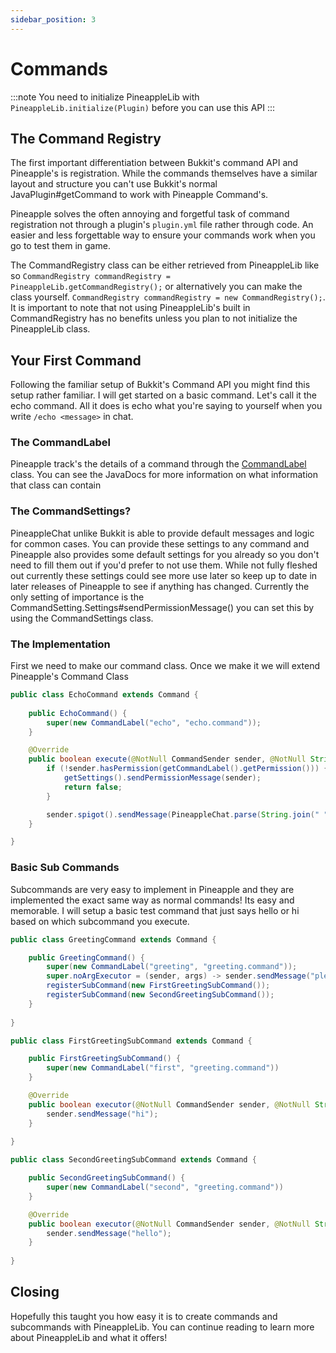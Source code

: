 ```yaml
---
sidebar_position: 3
---
```


# Commands

:::note
You need to initialize PineappleLib with `PineappleLib.initialize(Plugin)` before you can use this API
:::

## The Command Registry

The first important differentiation between Bukkit's command API and Pineapple's is registration. While the commands themselves have a similar layout and structure you can't use Bukkit's normal JavaPlugin#getCommand to work with Pineapple Command's.

Pineapple solves the often annoying and forgetful task of command registration not through a plugin's `plugin.yml` file rather through code. An easier and less forgettable way to ensure your commands work when you go to test them in game.

The CommandRegistry class can be either retrieved from PineappleLib like so `CommandRegistry commandRegistry =  PineappleLib.getCommandRegistry();` or alternatively you can make the class yourself. `CommandRegistry commandRegistry = new CommandRegistry();`. It is important to note that not using PineappleLib's built in CommandRegistry has no benefits unless you plan to not initialize the PineappleLib class.

## Your First Command

Following the familiar setup of Bukkit's Command API you might find this setup rather familiar. I will get started on a basic command. Let's call it the echo command. All it does is echo what you're saying to yourself when you write `/echo <message>` in chat.

### The CommandLabel

Pineapple track's the details of a command through the [CommandLabel](https://maven.miles.sh/javadoc/libraries/sh/miles/Pineapple/1.0.0-SNAPSHOT/raw/sh/miles/pineapple/command/CommandLabel.html) class. You can see the JavaDocs for more information on what information that class can contain

### The CommandSettings?

PineappleChat unlike Bukkit is able to provide default messages and logic for common cases. You can provide these settings to any command and Pineapple also provides some default settings for you already so you don't need to fill them out if you'd prefer to not use them. While not fully fleshed out currently these settings could see more use later so keep up to date in later releases of Pineapple to see if anything has changed. Currently the only setting of importance is the CommandSetting.Settings#sendPermissionMessage() you can set this by using the CommandSettings class.

### The Implementation

First we need to make our command class. Once we make it we will extend Pineapple's Command Class

```java
public class EchoCommand extends Command {
    
    public EchoCommand() {
        super(new CommandLabel("echo", "echo.command"));
    }

    @Override
    public boolean execute(@NotNull CommandSender sender, @NotNull String[] args) {
        if (!sender.hasPermission(getCommandLabel().getPermission())) {
            getSettings().sendPermissionMessage(sender);
            return false;
        }

        sender.spigot().sendMessage(PineappleChat.parse(String.join(" ", args)));
    }

}
```

### Basic Sub Commands

Subcommands are very easy to implement in Pineapple and they are implemented the exact same way as normal commands! Its easy and memorable. 
I will setup a basic test command that just says hello or hi based on which subcommand you execute.

```java
public class GreetingCommand extends Command {

    public GreetingCommand() {
        super(new CommandLabel("greeting", "greeting.command"));
        super.noArgExecutor = (sender, args) -> sender.sendMessage("please provide arguments");
        registerSubCommand(new FirstGreetingSubCommand());
        registerSubCommand(new SecondGreetingSubCommand());
    }
    
}
```

```java
public class FirstGreetingSubCommand extends Command {

    public FirstGreetingSubCommand() {
        super(new CommandLabel("first", "greeting.command"))
    }

    @Override
    public boolean executor(@NotNull CommandSender sender, @NotNull String[] args) {
        sender.sendMessage("hi");
    }
    
}
```

```java
public class SecondGreetingSubCommand extends Command {

    public SecondGreetingSubCommand() {
        super(new CommandLabel("second", "greeting.command"))
    }

    @Override
    public boolean executor(@NotNull CommandSender sender, @NotNull String[] args) {
        sender.sendMessage("hello");
    }
    
}
```

## Closing

Hopefully this taught you how easy it is to create commands and subcommands with PineappleLib. You can continue reading to learn more about PineappleLib and what it offers!
